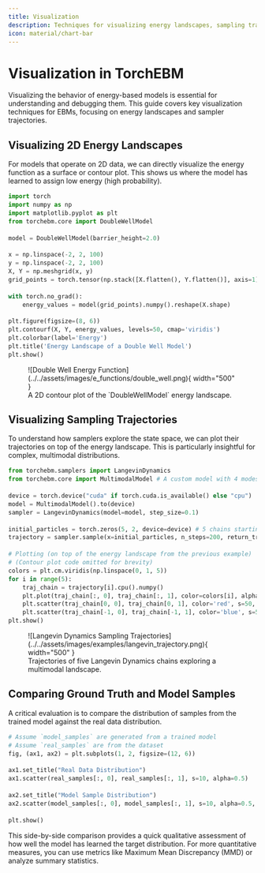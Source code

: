 ```yaml
---
title: Visualization
description: Techniques for visualizing energy landscapes, sampling trajectories, and model performance in TorchEBM.
icon: material/chart-bar
---
```


# Visualization in TorchEBM

Visualizing the behavior of energy-based models is essential for understanding and debugging them. This guide covers key visualization techniques for EBMs, focusing on energy landscapes and sampler trajectories.

## Visualizing 2D Energy Landscapes

For models that operate on 2D data, we can directly visualize the energy function as a surface or contour plot. This shows us where the model has learned to assign low energy (high probability).

```python
import torch
import numpy as np
import matplotlib.pyplot as plt
from torchebm.core import DoubleWellModel

model = DoubleWellModel(barrier_height=2.0)

x = np.linspace(-2, 2, 100)
y = np.linspace(-2, 2, 100)
X, Y = np.meshgrid(x, y)
grid_points = torch.tensor(np.stack([X.flatten(), Y.flatten()], axis=1), dtype=torch.float32)

with torch.no_grad():
    energy_values = model(grid_points).numpy().reshape(X.shape)

plt.figure(figsize=(8, 6))
plt.contourf(X, Y, energy_values, levels=50, cmap='viridis')
plt.colorbar(label='Energy')
plt.title('Energy Landscape of a Double Well Model')
plt.show()
```

<figure markdown>
  ![Double Well Energy Function](../../assets/images/e_functions/double_well.png){ width="500" }
  <figcaption>A 2D contour plot of the `DoubleWellModel` energy landscape.</figcaption>
</figure>

## Visualizing Sampling Trajectories

To understand how samplers explore the state space, we can plot their trajectories on top of the energy landscape. This is particularly insightful for complex, multimodal distributions.

```python
from torchebm.samplers import LangevinDynamics
from torchebm.core import MultimodalModel # A custom model with 4 modes

device = torch.device("cuda" if torch.cuda.is_available() else "cpu")
model = MultimodalModel().to(device)
sampler = LangevinDynamics(model=model, step_size=0.1)

initial_particles = torch.zeros(5, 2, device=device) # 5 chains starting at the origin
trajectory = sampler.sample(x=initial_particles, n_steps=200, return_trajectory=True)

# Plotting (on top of the energy landscape from the previous example)
# (Contour plot code omitted for brevity)
colors = plt.cm.viridis(np.linspace(0, 1, 5))
for i in range(5):
    traj_chain = trajectory[i].cpu().numpy()
    plt.plot(traj_chain[:, 0], traj_chain[:, 1], color=colors[i], alpha=0.7)
    plt.scatter(traj_chain[0, 0], traj_chain[0, 1], color='red', s=50, zorder=3) # Start
    plt.scatter(traj_chain[-1, 0], traj_chain[-1, 1], color='blue', s=50, zorder=3) # End
plt.show()
```

<figure markdown>
  ![Langevin Dynamics Sampling Trajectories](../../assets/images/examples/langevin_trajectory.png){ width="500" }
  <figcaption>Trajectories of five Langevin Dynamics chains exploring a multimodal landscape.</figcaption>
</figure>

## Comparing Ground Truth and Model Samples

A critical evaluation is to compare the distribution of samples from the trained model against the real data distribution.

```python
# Assume `model_samples` are generated from a trained model
# Assume `real_samples` are from the dataset
fig, (ax1, ax2) = plt.subplots(1, 2, figsize=(12, 6))

ax1.set_title("Real Data Distribution")
ax1.scatter(real_samples[:, 0], real_samples[:, 1], s=10, alpha=0.5)

ax2.set_title("Model Sample Distribution")
ax2.scatter(model_samples[:, 0], model_samples[:, 1], s=10, alpha=0.5, c='red')

plt.show()
```
This side-by-side comparison provides a quick qualitative assessment of how well the model has learned the target distribution. For more quantitative measures, you can use metrics like Maximum Mean Discrepancy (MMD) or analyze summary statistics.